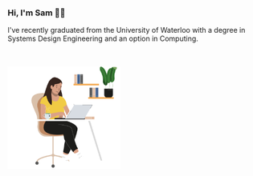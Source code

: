 ### Hi, I'm Sam 👋🏽
I've recently graduated from the University of Waterloo with a degree in Systems Design Engineering and an option in Computing.
</br></br></br>
<p>
  <img src="https://github.com/orizabal/orizabal/blob/main/me.png?raw=true" width="225" title="me" alt="me">
</p>
